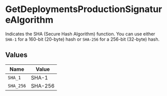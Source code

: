 # GetDeploymentsProductionSignatureAlgorithm

Indicates the SHA (Secure Hash Algorithm) function. You can use either `SHA-1` for a 160-bit (20-byte) hash or `SHA-256` for a 256-bit (32-byte) hash.


## Values

| Name      | Value     |
| --------- | --------- |
| `SHA_1`   | SHA-1     |
| `SHA_256` | SHA-256   |